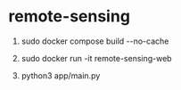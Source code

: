 # remote-sensing

1. sudo docker compose build --no-cache

2. sudo docker run -it remote-sensing-web

3. python3 app/main.py


